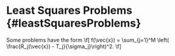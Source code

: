 # Least Squares Problems {#leastSquaresProblems}

Some problems have the form
\f[
f(\vec{x}) = \sum_{j=1}^M \left( \frac{R_j(\vec{x}) - T_j}{\sigma_j}\right)^2.
\f]
